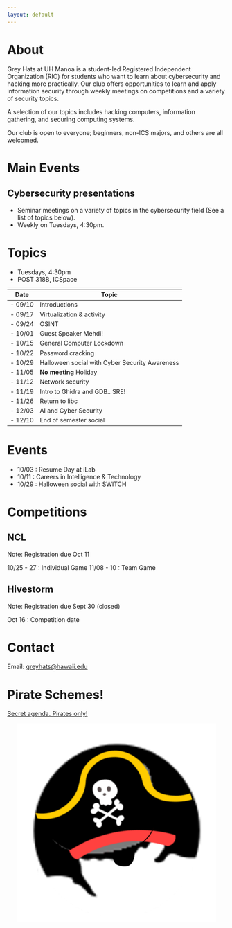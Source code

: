 ```yaml
---
layout: default
---
```


# [](#about)About

Grey Hats at UH Manoa is a student-led Registered Independent Organization (RIO) for students who want to learn about cybersecurity and hacking more practically. Our club offers opportunities to learn and apply information security through weekly meetings on competitions and a variety of security topics.


A selection of our topics includes hacking computers, information gathering, and securing computing systems.


Our club is open to everyone; beginners, non-ICS majors, and others are all welcomed.

# [](#mainevents)Main Events

## Cybersecurity presentations
  - Seminar meetings on a variety of topics in the cybersecurity field (See a list of topics below).
  - Weekly on Tuesdays, 4:30pm.


# [](#topics)Topics

 - Tuesdays, 4:30pm
 - POST 318B, ICSpace

  |   Date   |    Topic                         |
  | -------- | -------------------------------- |
  | - 09/10  | Introductions                    |
  | - 09/17  | Virtualization & activity        |
  | - 09/24  | OSINT                            |
  | - 10/01  | Guest Speaker Mehdi!             | 
  | - 10/15  | General Computer Lockdown        |
  | - 10/22  | Password cracking |
  | - 10/29  | Halloween social with Cyber Security Awareness   |
  | - 11/05  | **No meeting** Holiday           |
  | - 11/12  | Network security                 |
  | - 11/19  | Intro to Ghidra and GDB.. SRE!   |
  | - 11/26  | Return to libc                   |
  | - 12/03  | AI and Cyber Security            |
  | - 12/10  | End of semester social           |


# [](#events)Events
 - 10/03 : Resume Day at iLab
 - 10/11 : Careers in Intelligence & Technology
 - 10/29 : Halloween social  with SWITCH

# [](#competitions)Competitions
 
## NCL 
Note: Registration due Oct 11

10/25 - 27 : Individual Game
11/08 - 10 : Team Game

## Hivestorm
Note: Registration due Sept 30 (closed)

Oct 16 : Competition date
 

# [](#contact)Contact

Email: greyhats@hawaii.edu


# [](#piracy)Pirate Schemes!
<a href="PentestPiratesExtras/pentestpirates.html" class="btn btn-outline-dark">Secret agenda. Pirates only!</a>


<center>
	<img style="width:460px" src="PentestPiratesExtras/piratehat.png"/>
</center>

